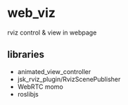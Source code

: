 # web_viz
rviz control &amp; view in webpage

## libraries

- animated_view_controller
- jsk_rviz_plugin/RvizScenePublisher
- WebRTC momo
- roslibjs
